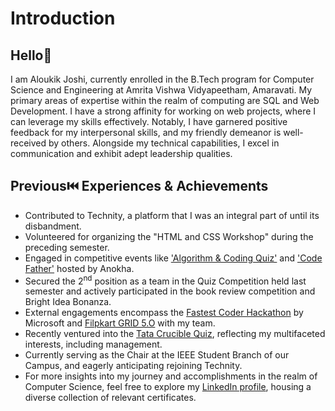 # Introduction

## Hello👋
I am Aloukik Joshi, currently enrolled in the B.Tech program for Computer Science and Engineering at Amrita Vishwa Vidyapeetham, Amaravati. My primary areas of expertise within the realm of computing are SQL and Web Development. I have a strong affinity for working on web projects, where I can leverage my skills effectively. Notably, I have garnered positive feedback for my interpersonal skills, and my friendly demeanor is well-received by others. Alongside my technical capabilities, I excel in communication and exhibit adept leadership qualities.

## Previous⏮️ Experiences & Achievements
* Contributed to Technity, a platform that I was an integral part of until its disbandment.
* Volunteered for organizing the "HTML and CSS Workshop" during the preceding semester.
* Engaged in competitive events like ['Algorithm & Coding Quiz'](https://github.com/aloukikjoshi/technity-tasks/blob/main/introspection/anokha%20certificates/Algorithm%20%26%20Coding%20Quiz.jpg) and ['Code Father'](https://github.com/aloukikjoshi/technity-tasks/blob/main/introspection/anokha%20certificates/Code%20Father.jpg) hosted by Anokha.
* Secured the 2<sup>nd</sup> position as a team in the Quiz Competition held last semester and actively participated in the book review competition and Bright Idea Bonanza.
* External engagements encompass the [Fastest Coder Hackathon](https://github.com/aloukikjoshi/technity-tasks/files/12475870/Aloukik_FCH.pdf) by Microsoft and [Filpkart GRID 5.O](https://unstop.com/certificate-preview/87ea5cd6-c146-4fc4-884c-3e04dcb14b3d?utm_campaign=site-emails&utm_medium=d2c-automated&utm_source=wow-look-at-your-certificate-flipkart-grid-50-software-development-track) with my team.
* Recently ventured into the [Tata Crucible Quiz](https://unstop.com/certificate-preview/691643c6-2d10-4a9e-87ca-a4f5dbe78f98?utm_campaign=site-emails), reflecting my multifaceted interests, including management.
* Currently serving as the Chair at the IEEE Student Branch of our Campus, and eagerly anticipating rejoining Technity.
* For more insights into my journey and accomplishments in the realm of Computer Science, feel free to explore my [LinkedIn profile](https://www.linkedin.com/in/aloukik-joshi-a50214216), housing a diverse collection of relevant certificates.
